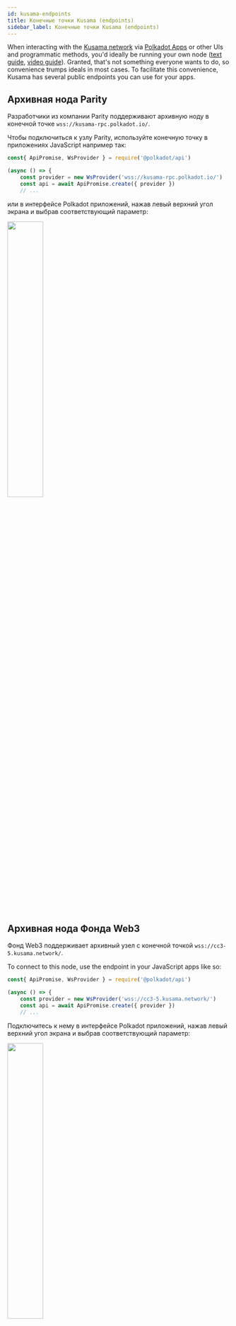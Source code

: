 ```yaml
---
id: kusama-endpoints
title: Конечные точки Kusama (endpoints)
sidebar_label: Конечные точки Kusama (endpoints)
---
```


When interacting with the [Kusama network](https://kusama.network) via [Polkadot Apps](https://polkadot.js.org/apps) or other UIs and programmatic methods, you'd ideally be running your own node ([text guide](maintain-sync), [video guide](https://www.youtube.com/watch?v=31DdfcxbAVs)). Granted, that's not something everyone wants to do, so convenience trumps ideals in most cases. To facilitate this convenience, Kusama has several public endpoints you can use for your apps.

## Архивная нода Parity

Разработчики из компании Parity поддерживают архивную ноду в конечной точке `wss://kusama-rpc.polkadot.io/`.

Чтобы подключиться к узлу Parity, используйте конечную точку в приложениях JavaScript например так:

```javascript
const{ ApiPromise, WsProvider } = require('@polkadot/api')

(async () => {
    const provider = new WsProvider('wss://kusama-rpc.polkadot.io/')
    const api = await ApiPromise.create({ provider })
    // ...
```

или в интерфейсе Polkadot приложений, нажав левый верхний угол экрана и выбрав соответствующий параметр:

<img src="/img/endpoints/kusama_endpoint_parity.png" width=40% />

## Архивная нода Фонда Web3

Фонд Web3 поддерживает архивный узел с конечной точкой `wss://cc3-5.kusama.network/`.

To connect to this node, use the endpoint in your JavaScript apps like so:

```javascript
const{ ApiPromise, WsProvider } = require('@polkadot/api')

(async () => {
    const provider = new WsProvider('wss://cc3-5.kusama.network/')
    const api = await ApiPromise.create({ provider })
    // ...
```

Подключитесь к нему в интерфейсе Polkadot приложений, нажав левый верхний угол экрана и выбрав соответствующий параметр:

<img src="/img/endpoints/kusama_endpoint_web3.png" width=40% />
